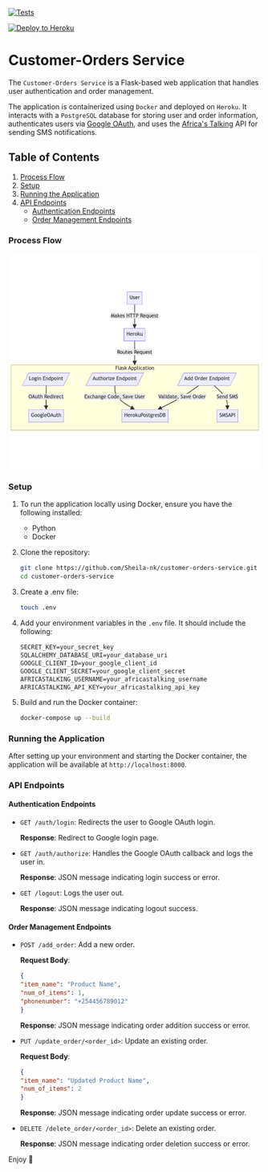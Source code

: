 [![Tests](https://github.com/Sheila-nk/customer-orders-service/actions/workflows/test.yaml/badge.svg)](https://github.com/Sheila-nk/customer-orders-service/actions/workflows/test.yaml)

[![Deploy to Heroku](https://github.com/Sheila-nk/customer-orders-service/actions/workflows/deploy.yaml/badge.svg)](https://github.com/Sheila-nk/customer-orders-service/actions/workflows/deploy.yaml)


# Customer-Orders Service

The `Customer-Orders Service` is a Flask-based web application that handles user authentication and order management. 

The application is containerized using `Docker` and deployed on `Heroku`. It interacts with a `PostgreSQL` database for storing user and order information, authenticates users via [Google OAuth](https://developers.google.com/identity/protocols/oauth2), and uses the [Africa's Talking](https://africastalking.com/) API for sending SMS notifications.

## Table of Contents
1. [Process Flow](#process-flow)
1. [Setup](#setup)
2. [Running the Application](#running-the-application)
3. [API Endpoints](#api-endpoints)
    - [Authentication Endpoints](#authentication-endpoints)
    - [Order Management Endpoints](#order-management-endpoints)


### Process Flow
![Service Architecure](/images/architecture.png)

### Setup
1. To run the application locally using Docker, ensure you have the following installed:
    - Python
    - Docker

2. Clone the repository:
    ```sh
    git clone https://github.com/Sheila-nk/customer-orders-service.git
    cd customer-orders-service
    ```

3. Create a .env file:
    ```sh
    touch .env
    ```
4. Add your environment variables in the `.env` file. It should include the following:

    ```
    SECRET_KEY=your_secret_key
    SQLALCHEMY_DATABASE_URI=your_database_uri
    GOOGLE_CLIENT_ID=your_google_client_id
    GOOGLE_CLIENT_SECRET=your_google_client_secret
    AFRICASTALKING_USERNAME=your_africastalking_username
    AFRICASTALKING_API_KEY=your_africastalking_api_key
    ```

5. Build and run the Docker container:
    ```sh
    docker-compose up --build
    ```

### Running the Application

After setting up your environment and starting the Docker container, the application will be available at `http://localhost:8000`.

### API Endpoints
#### Authentication Endpoints
- `GET /auth/login`: Redirects the user to Google OAuth login.

    **Response**: Redirect to Google login page.

- `GET /auth/authorize`: Handles the Google OAuth callback and logs the user in.

    **Response**: JSON message indicating login success or error.

- `GET /logout`: Logs the user out.

    **Response**: JSON message indicating logout success.

#### Order Management Endpoints
- `POST /add_order`: Add a new order.

    **Request Body**:  
    ```json
    {
    "item_name": "Product Name",
    "num_of_items": 1,
    "phonenumber": "+254456789012"
    }
    ```
    **Response**: JSON message indicating order addition success or error.

- `PUT /update_order/<order_id>`: Update an existing order.

    **Request Body**:

    ```json
    {
    "item_name": "Updated Product Name",
    "num_of_items": 2
    }
    ```
    **Response**: JSON message indicating order update success or error.

- `DELETE /delete_order/<order_id>`: Delete an existing order.

    **Response**: JSON message indicating order deletion success or error.
    

Enjoy :rocket:
